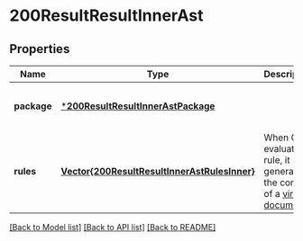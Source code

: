# 200ResultResultInnerAst


## Properties
Name | Type | Description | Notes
------------ | ------------- | ------------- | -------------
**package** | [***200ResultResultInnerAstPackage**](200ResultResultInnerAstPackage.md) |  | [optional] [default to nothing]
**rules** | [**Vector{200ResultResultInnerAstRulesInner}**](200ResultResultInnerAstRulesInner.md) | When OPA evaluates a rule, it generates the content of a [virtual documents](https://www.openpolicyagent.org/docs/latest/philosophy/#the-opa-document-model) | [optional] [default to nothing]


[[Back to Model list]](../README.md#models) [[Back to API list]](../README.md#api-endpoints) [[Back to README]](../README.md)


